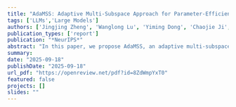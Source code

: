 ```yaml
---
title: "AdaMSS: Adaptive Multi-Subspace Approach for Parameter-Efficient Fine-Tuning"
tags: ['LLMs','Large Models']
authors: ['Jingjing Zheng', 'Wanglong Lu', 'Yiming Dong', 'Chaojie Ji', 'Yankai Cao', 'Zhouchen Lin']
publication_types: ['report']
publication: "*NeurIPS*"
abstract: "In this paper, we propose AdaMSS, an adaptive multi-subspace approach for parameter-efficient fine-tuning of large models. Unlike traditional parameter-efficient fine-tuning methods that operate within a large single subspace of the network weights, AdaMSS leverages subspace segmentation to obtain multiple smaller subspaces and adaptively reduces the number of trainable parameters during training, ultimately updating only those associated with a small subset of subspaces most relevant to the target downstream task. By using the lowest-rank representation, AdaMSS achieves more compact expressiveness and finer tuning of the model parameters. Theoretical analyses demonstrate that AdaMSS has better generalization guarantee than LoRA, PiSSA, and other single-subspace low-rank-based methods. Extensive experiments across image classification, natural language understanding, and natural language generation tasks show that AdaMSS achieves comparable performance to full fine-tuning and outperforms other parameter-efficient fine-tuning methods in most cases, all while requiring fewer trainable parameters. Notably, on the ViT-Large model, AdaMSS achieves 4.7% higher average accuracy than LoRA across seven tasks, using just 15.4% of the trainable parameters. On RoBERTa-Large, AdaMSS outperforms PiSSA by 7% in average accuracy across six tasks while reducing the number of trainable parameters by approximately 94.4%. These results demonstrate the effectiveness of AdaMSS in parameter-efficient fine-tuning."
summary:
date: "2025-09-18"
publishDate: "2025-09-18"
url_pdf: "https://openreview.net/pdf?id=8ZdWmpYxT0"
featured: false
projects: []
slides: ""
---
```


